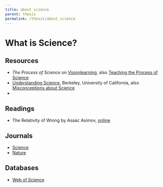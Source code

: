 ```yaml
---
title: about science
parent: thesis
permalink: /thesis/about_science
---
```


# What is Science?

## Resources

* *The Process of Science* on [Visionlearning](https://www.visionlearning.com/en/library/Process-of-Science/), also [Teaching the Process of Science](https://serc.carleton.edu/sp/process_of_science)
* [Understanding Science](https://undsci.berkeley.edu/), Berkeley, University of California, also [Misconceptions about Science](https://undsci.berkeley.edu/teaching/misconceptions.php)
* 

## Readings

* The Relativity of Wrong by Asaac Asimov, [online](https://skepticalinquirer.org/1989/10/the-relativity-of-wrong/)

## Journals

* [Science](https://www.science.org/)
* [Nature](https://www.nature.com/)

## Databases

* [Web of Science](https://webofscience.com/)
